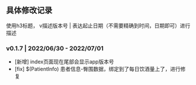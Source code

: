 ## 具体修改记录
使用h3标题， v描述版本号 | 表达起止日期（不需要精确到时间，日期即可）进行描述


### v0.1.7 | 2022/06/30 - 2022/07/01
- [新增] index页面现在尾部会显示app版本号 
- [fix] $(PatientInfo) 患者信息-臀围数据，绑定到了每日饮酒量上了，进行修复